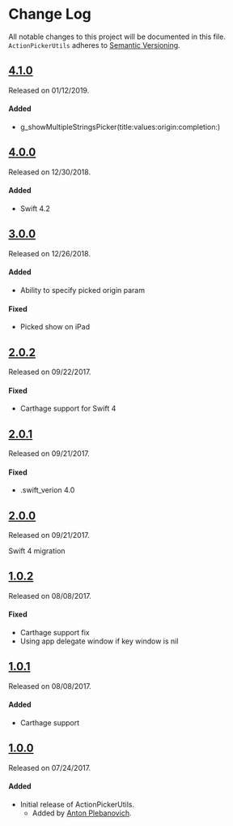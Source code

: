 # Change Log
All notable changes to this project will be documented in this file.
`ActionPickerUtils` adheres to [Semantic Versioning](http://semver.org/).


## [4.1.0](https://github.com/APUtils/ActionPickerUtils/releases/tag/4.1.0)
Released on 01/12/2019.

#### Added
- g_showMultipleStringsPicker(title:values:origin:completion:)


## [4.0.0](https://github.com/APUtils/ActionPickerUtils/releases/tag/4.0.0)
Released on 12/30/2018.

#### Added
- Swift 4.2


## [3.0.0](https://github.com/APUtils/ActionPickerUtils/releases/tag/3.0.0)
Released on 12/26/2018.

#### Added
- Ability to specify picked origin param

#### Fixed
- Picked show on iPad


## [2.0.2](https://github.com/APUtils/ActionPickerUtils/releases/tag/2.0.2)
Released on 09/22/2017.

#### Fixed
- Carthage support for Swift 4


## [2.0.1](https://github.com/APUtils/ActionPickerUtils/releases/tag/2.0.1)
Released on 09/21/2017.

#### Fixed
- .swift_verion 4.0


## [2.0.0](https://github.com/APUtils/ActionPickerUtils/releases/tag/2.0.0)
Released on 09/21/2017.

Swift 4 migration


## [1.0.2](https://github.com/APUtils/ActionPickerUtils/releases/tag/1.0.2)
Released on 08/08/2017.

#### Fixed
- Carthage support fix
- Using app delegate window if key window is nil


## [1.0.1](https://github.com/APUtils/ActionPickerUtils/releases/tag/1.0.1)
Released on 08/08/2017.

#### Added
- Carthage support


## [1.0.0](https://github.com/APUtils/ActionPickerUtils/releases/tag/1.0.0)
Released on 07/24/2017.

#### Added
- Initial release of ActionPickerUtils.
  - Added by [Anton Plebanovich](https://github.com/anton-plebanovich).
